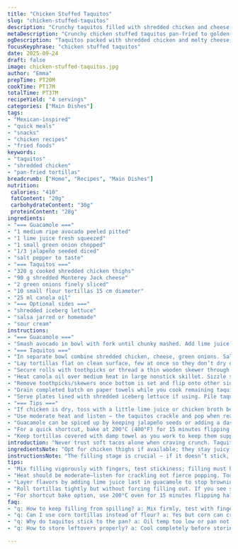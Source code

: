 ```yaml
---
title: "Chicken Stuffed Taquitos"
slug: "chicken-stuffed-taquitos"
description: "Crunchy taquitos filled with shredded chicken and cheese, served with a fresh avocado dip. The chicken mixture sticks just right preventing any spillage. Pan-fried until golden and crispy, the roll-up tortillas snap satisfyingly. Guacamole brightens the plate with a zing of citrus and gentle heat from jalapeño. Optional iceberg lettuce and cool sour cream balance out the textures and richness. A quick, flexible meal to throw together that plays on classic Mexican flavors with a milder, everyday twist."
metaDescription: "Crunchy chicken stuffed taquitos pan-fried to golden brown, served with chunky guacamole, salsa, sour cream, and optional lettuce for that crispy-melty bite combo."
ogDescription: "Taquitos packed with shredded chicken and melty cheese, fried crunchy. Chunky guacamole brightens; salsa and sour cream cool the heat. Quick Mexican twist with punch."
focusKeyphrase: "chicken stuffed taquitos"
date: 2025-09-24
draft: false
image: chicken-stuffed-taquitos.jpg
author: "Emma"
prepTime: PT20M
cookTime: PT17M
totalTime: PT37M
recipeYield: "4 servings"
categories: ["Main Dishes"]
tags:
- "Mexican-inspired"
- "quick meals"
- "snacks"
- "chicken recipes"
- "fried foods"
keywords:
- "taquitos"
- "shredded chicken"
- "pan-fried tortillas"
breadcrumb: ["Home", "Recipes", "Main Dishes"]
nutrition: 
 calories: "410"
 fatContent: "20g"
 carbohydrateContent: "30g"
 proteinContent: "28g"
ingredients:
- "=== Guacamole ==="
- "1 medium ripe avocado peeled pitted"
- "1 lime juice fresh squeezed"
- "1 small green onion chopped"
- "1/3 jalapeño seeded diced"
- "salt pepper to taste"
- "=== Taquitos ==="
- "320 g cooked shredded chicken thighs"
- "90 g shredded Monterey Jack cheese"
- "2 green onions finely sliced"
- "10 small flour tortillas 15 cm diameter"
- "25 ml canola oil"
- "=== Optional sides ==="
- "shredded iceberg lettuce"
- "salsa jarred or homemade"
- "sour cream"
instructions:
- "=== Guacamole ==="
- "Smash avocado in bowl with fork until chunky mashed. Add lime juice immediately; keeps color fresh. Stir in green onion and jalapeño. Season lightly with salt and pepper. Rest while prepping taquitos to let flavors meld."
- "=== Taquitos ==="
- "In separate bowl combine shredded chicken, cheese, green onions. Salt and pepper. Mix vigorously — use fingers or wooden spoon. The key is blending until mixture holds together, a bit sticky, so filling won’t escape when cooking."
- "Lay tortillas flat on clean surface, few at once so they don’t dry out. Spoon about 50 ml chicken mixture (slightly more than 3 tbsp) at bottom third of each tortilla. Roll tightly, pressing gently. If filling pokes out, push it back inside with fingers."
- "Secure rolls with toothpicks or thread a thin wooden skewer through 4–5 in a row. This holds shape and helps flip evenly."
- "Heat canola oil over medium heat in large nonstick skillet. Sizzle should be steady, not smoky. Place half the taquitos seam side down. Cook 3–4 minutes until undersides turn a deep golden brown and firm. Flip carefully; you’ll hear crisp crunch coming."
- "Remove toothpicks/skewers once bottom is set and flip onto other sides — each side takes about 2 minutes. Watch for even browning, dark amber spots forming. Press lightly with spatula as needed to crisp up evenly."
- "Drain completed batch on paper towels while you cook remaining taquitos, adding oil between batches if pan looks dry or tortillas seem to stick."
- "Serve plates lined with shredded iceberg lettuce if using. Pile taquitos on top. Spoon guacamole alongside, add salsa and dollop sour cream to cool the palate."
- "=== Tips ==="
- "If chicken is dry, toss with a little lime juice or chicken broth before mixing with cheese. Use Monterey Jack or a mild cheddar replacement if Tex-Mex blend unavailable. Corn tortillas can break when rolled, so keep them warm and pliable if swapping flour for authentic feel. Overfilling causes bursting during frying - resist temptation to heap filling."
- "Use moderate heat and listen — the taquitos crackle and pop when ready. Too hot means burned edges before inside cooks through. Not enough oil and tortillas stick or cook unevenly. Practice patience. Removing skewers early prevents tearing as you crisp other sides."
- "Guacamole can be spiced up by keeping jalapeño seeds or adding a dash of smoked paprika — your call on heat and flavor layers."
- "For a quick shortcut, bake at 200°C (400°F) for 15 minutes flipping halfway if less oil preferred. Results differ slightly in texture but less mess."
- "Keep tortillas covered with damp towel as you work to keep them supple. If mixture feels loose, refrigerate filling briefly or add extra cheese to bind better."
introduction: "Never trust soft tacos alone when craving crunch. Taquitos offer that snap, the toasty scent of frying tortillas, chicken mingling with melting cheese in every bite. I’ve hopped between recipes and found the trick: the filling must stick, not spill under sear. Learned to dot toothpicks like markers to keep rolls intact and avoid the messy splitting fiasco I had once. The guacamole? Keep it chunky and bright — the lime juice arrests browning; the jalapeño gives just the right tease on the tongue. The combo breaks the monotony if you serve with plain lettuce and sour cream. Plays well with quick weeknight dinners when energy’s low but appetite isn’t. No fancy tools, just a pan and some patience. The real magic? Hearing that crackle as tortillas toast to a golden brown, smelling that faint corn-silk aroma mingled with sizzling chicken."
ingredientsNote: "Opt for chicken thighs if available; they stay juicy and shred easily. If only breasts, brine briefly or add a splash of broth to keep moisture. Monterey Jack melts better than most cheeses but mild cheddar works fine in a pinch. You can swap canola for avocado oil which adds a subtle fruitiness and stands heat well. Tortillas should be soft and fresh but not too thin or they tear; warming them wrapped in a damp towel before rolling prevents cracking. For guacamole, always add lime juice last to avoid browning sooner. Jalapeño seeds carry much heat—remove if fear of spice but I prefer some kick to wake the palate. Skip the lettuce and replace sour cream with Greek yogurt to lighten or add a smoky chipotle salsa if you want heat without dairy."
instructionsNote: "The filling stage is crucial — if it doesn’t stick, it’ll spill messily while frying and make the rolling frustrating. Mix vigorously; use your fingers to test adhesion. Roll tortillas while warm but not hot or they’ll break. Toothpicks are lifesavers for keeping shape but remove midway during cooking to ensure even crunching edges, then finish frying without them. Medium heat ensures tortillas cook through without burning or grease overheating and absorbing too much oil. Watch closely for color — golden spots deepen, tortillas blister slightly, you hear that telltale crackle. Odd smell or uneven coloring means adjustment needed. Cook in batches so pan temp holds steady. Drain on absorbent paper or mesh if you want less greasiness; dab gently not to tear. Serve immediately for crunch."
tips:
- "Mix filling vigorously with fingers, test stickiness; filling must hold or it spills while frying. Use shredded chicken thighs over breasts if possible for juiciness. If filling feels loose, chill briefly or add more cheese. Warm tortillas wrapped in damp towel before rolling to prevent cracks and tearing. Toothpicks secure rolls but remove midway during cooking to avoid burning or uneven crisping."
- "Heat should be moderate—listen for crackling not fierce popping. Too hot burns edges before inside cooks; too low oil causes sticking or soggy spots. Cook in batches to keep oil temp steady. Press gently with spatula to even browning. Watch for amber spots, blistering edges, and faint corn-silk aroma as signs of doneness. Don’t overcrowd pan or rolls won’t brown right."
- "Layer flavors by adding lime juice last in guacamole to stop browning. Jalapeño seeds add heat; remove some if you want milder but keep seeds for that tongue tease. If you want smoky heat, swap in chipotle salsa or smoked paprika but add cautiously. Sour cream cools spice but Greek yogurt swaps nicely for lighter contrast. Serve with shredded iceberg lettuce for crunch counterpoint but optional."
- "Roll tortillas tightly but without forcing filling out. If you see spikes of chicken poke through, push back inside with fingers; otherwise filling leaks. Use toothpicks or wooden skewers threaded through 4–5 rolls to keep shape and help flipping but beware of burning ends. Remove them halfway through cooking one side for evenly crisped edges. Drain fried taquitos on paper towels to shed excess oil but don’t press hard or tear skin."
- "For shortcut bake option, use 200°C oven for 15 minutes flipping halfway if avoiding frying. Texture varies—less crisp, less mess. If filling dries during prep, toss with splash of lime juice or chicken broth before mixing cheese. Monterey Jack melts best but mild cheddar works if no alternative. Canola oil preferred but avocado oil adds subtle fruitiness and tolerates heat well. Keep filling and tortillas temperature balanced for best roll and fry results."
faq:
- "q: How to keep filling from spilling? a: Mix firmly, test with fingers. If loose, chill or add cheese. Roll tight but don’t force. Watch for cracks in tortilla. Use toothpicks to hold shape. Remove them cautiously during cooking."
- "q: Can I use corn tortillas instead of flour? a: Yes but corn can crack easy. Warm well wrapped in damp towel. Handle gently. They won’t roll as smoothly; fill less to prevent breakage. Flour holds better but corn gives authentic flavor. Pan temp and oil amount need adjusting."
- "q: Why do taquitos stick to the pan? a: Oil temp too low or pan not nonstick enough. Make sure oil is shimmering but not smoking. Add oil between batches if needed. Dry tortillas stick more. Cook with moderate heat, move rolls carefully. Paper towel drain after frying helps avoid sogginess."
- "q: How to store leftovers properly? a: Cool completely before storing loose in airtight container. Can refrigerate up to 3 days. Reheat in oven or toaster oven to keep crisp, avoid microwave sogginess. Freeze before cooking if prepping ahead; thaw before frying. Avoid stacking when hot or skin softens."

---
```

